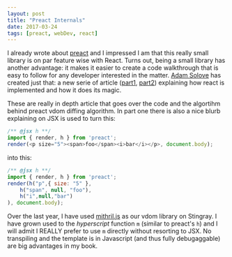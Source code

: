 ```yaml
---
layout: post
title: "Preact Internals"
date: 2017-03-24
tags: [preact, webDev, react]
---
```


I already wrote about [preact](https://github.com/developit/preact) and I impressed I am that this really small library is on par feature wise with React. Turns out, being a small library has another advantage: it makes it easier to create a code walkthrough that is easy to follow for any developer interested in the matter. [Adam Solove](https://medium.com/@asolove) has created just that: a new serie of article ([part1](https://medium.com/@asolove/preact-internals-1-the-easy-parts-3a081fa36205#.cq03hepw1), [part2](https://medium.com/@asolove/preact-internals-2-the-component-model-36a05e32957b#.6c99gdyyx)) explaining how react is implemented and how it does its magic. 

These are really in depth article that goes over the code and the algortihm behind preact vdom diffing algorithm. In part one there is also a nice blurb explaining on JSX is used to turn this:

```javascript
/** @jsx h **/
import { render, h } from 'preact';
render(<p size="5"><span>foo</span><i>bar</i></p>, document.body);
```

into this:

```javascript
/** @jsx h **/
import { render, h } from 'preact';
render(h("p",{ size: "5" }, 
    h("span", null, "foo"),
    h("i",null,"bar")
), document.body);
```

Over the last year, I have used [mithril.js](http://mithril.js.org/) as our vdom library on Stingray. I have grown used to the *hyperscript* function `m` (similar to preact's `h`) and I will admit I REALLY prefer to use `m` directly without resorting to JSX. No transpiling and the template is in Javascript (and thus fully debugaggable) are big advantages in my book.